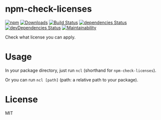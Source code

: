 # npm-check-licenses
[![npm](https://img.shields.io/npm/v/npm-check-licenses.svg?style=flat-square)](https://www.npmjs.com/package/npm-check-licenses)
[![Downloads](https://img.shields.io/npm/dt/npm-check-licenses.svg?style=flat-square)](http://www.npmtrends.com/npm-check-licenses)
[![Build Status](https://img.shields.io/travis/com/shamofu/npm-check-licenses/master.svg?style=flat-square)](https://travis-ci.com/shamofu/npm-check-licenses)
[![dependencies Status](https://img.shields.io/david/shamofu/npm-check-licenses.svg?style=flat-square)](https://david-dm.org/shamofu/npm-check-licenses)
[![devDependencies Status](https://img.shields.io/david/dev/shamofu/npm-check-licenses.svg?style=flat-square)](https://david-dm.org/shamofu/npm-check-licenses?type=dev)
[![Maintainability](https://img.shields.io/codeclimate/maintainability-percentage/shamofu/npm-check-licenses.svg?style=flat-square)](https://codeclimate.com/github/shamofu/npm-check-licenses/progress/maintainability) 

Check what license you can apply.

# Usage
In your package directory, just run `ncl` (shorthand for `npm-check-licenses`).

Or you can run `ncl [path]` (path: a relative path to your package).

# License
MIT